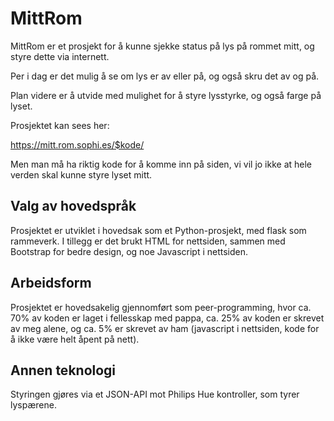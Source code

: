# MittRom

MittRom er et prosjekt for å kunne sjekke status på lys på rommet mitt, og styre dette via internett.

Per i dag er det mulig å se om lys er av eller på, og også skru det av og på.

Plan videre er å utvide med mulighet for å styre lysstyrke, og også farge på lyset.

Prosjektet kan sees her:

https://mitt.rom.sophi.es/$kode/

Men man må ha riktig kode for å komme inn på siden, vi vil jo ikke at hele verden skal kunne styre lyset mitt.

## Valg av hovedspråk

Prosjektet er utviklet i hovedsak som et Python-prosjekt, med flask som rammeverk.
I tillegg er det brukt HTML for nettsiden, sammen med Bootstrap for bedre design, og noe Javascript i nettsiden.

## Arbeidsform

Prosjektet er hovedsakelig gjennomført som peer-programming, hvor ca. 70% av koden er laget i fellesskap med pappa, ca. 25% av koden er skrevet av meg alene, og ca. 5% er skrevet av ham (javascript i nettsiden, kode for å ikke være helt åpent på nett).

## Annen teknologi

Styringen gjøres via et JSON-API mot Philips Hue kontroller, som tyrer lyspærene.
